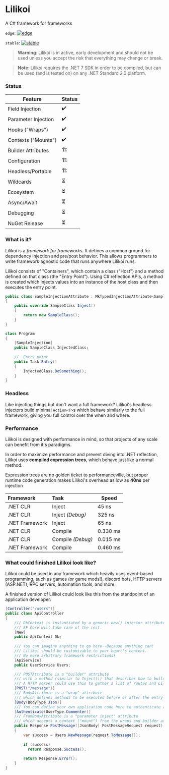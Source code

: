 # Lilikoi
A C# framework for frameworks

`edge`: [![edge](https://github.com/Mooshua/Lilikoi/actions/workflows/tests.yml/badge.svg?branch=edge)](https://github.com/Mooshua/Lilikoi/actions/workflows/tests.yml)

`stable`: [![stable](https://github.com/Mooshua/Lilikoi/actions/workflows/tests.yml/badge.svg?branch=stable)](https://github.com/Mooshua/Lilikoi/actions/workflows/tests.yml)

> **Warning**: Lilikoi is in active, early development and should not be used unless you accept the risk that everything may change or break.

> **Note**: Lilikoi requires the .NET 7 SDK in order to be compiled, but can be used (and is tested on) on any .NET Standard 2.0 platform.

### Status

| Feature             | Status |
|---------------------|----|
| Field Injection     | ✔️ |
| Parameter Injection | ️️️✔️ |
| Hooks ("Wraps")     | ✔️ |
| Contexts ("Mounts") | ✔️ |
| Builder Attributes  | 🏗️ |
| Configuration       | 🏗️ |
| Headless/Portable   | 🏗️ |
| Wildcards           | ⏳  |
| Ecosystem           | ⏳  |
| Async/Await         | ⏳  |
| Debugging           | ⏳  |
| NuGet Release       | ⏳  |

### What is it?

Lilikoi is a *framework for frameworks*. 
It defines a common ground for dependency injection and pre/post behavior.
This allows programmers to write framework agnostic code that runs anywhere Lilikoi runs.

Lilikoi consists of "Containers", which contain a class ("Host") and a method defined on that class (the "Entry Point").
Using C# reflection APIs, a method is created which injects values into an instance of the host class and then executes the entry point.

```cs
public class SampleInjectionAttribute : MkTypedInjectionAttribute<SampleClass>
{
	public override SampleClass Inject()
	{
		return new SampleClass();
	}
}
```
```cs
class Program
{
    [SampleInjection]
    public SampleClass InjectedClass;
  
    //  Entry point
    public Task Entry()
    {
        InjectedClass.DoSomething();
    }
}
```

### Headless

Like injecting things but don't want a full framework? 
Lilikoi's headless injectors build minimal `Action<T>`s which behave
similarly to the full framework, giving you full control over the when and where.

### Performance

Lilikoi is designed with performance in mind, so that projects of any scale can benefit from it's paradigms.

In order to maximize performance and prevent diving into .NET reflection, Lilikoi uses **compiled expression trees**,
which behave just like a normal method.

Expression trees are no golden ticket to performanceville, 
but proper runtime code generation makes Lilikoi's overhead as low as **40ns** per injection

| Framework      | Task              | Speed    |
|:---------------|:------------------|----------|
| .NET CLR       | Inject            | 45 ns    |
| .NET CLR       | Inject *(Debug)*  | 325 ns   |
| .NET Framework | Inject            | 65 ns    |
| .NET CLR       | Compile           | 0.330 ms |
| .NET CLR       | Compile *(Debug)* | 0.015 ms |
| .NET Framework | Compile           | 0.460 ms |

### What could finished Lilikoi look like?

Lilikoi could be used in any framework which heavily uses event-based programming,
such as games (or game mods!), discord bots, HTTP servers (ASP.NET), 
RPC servers, automation tools, and more. 

A finished version of Lilikoi could look like this from the standpoint of an application developer:

```cs
[Controller("/users")]
public class ApiController
{
    /// DbContext is instantiated by a generic new() injector attribute
    /// EF Core will take care of the rest.
    [New]
    public ApiContext Db;
    
    /// You can imagine anything to go here--Because anything can!
    /// Lilikoi should be customizable to your heart's content.
    /// No more arbitrary framework restrictions!
    [ApiService]
    public UserService Users;

    /// POSTAttribute is a "builder" attribute
    /// with a method (similar to Inject()) that describes how to build the container to Lilikoi.
    /// A HTTP server could use this to gather a list of routes and Lilikoi containers associated with them!
    [POST("/message")]
    /// BodyAttribute is a "wrap" attribute
    /// which defines methods to be executed before or after the entry point (in this case, parsing the body)
    [Body(BodyType.Json)]
    /// You can define your own application code here to authenticate and authorize the users.
    [Authenticate(UserType.Commenter)]
    /// FromBodyAttribute is a "parameter inject" attribute
    /// which accepts a context ("mount") from the wraps and builder attributes to provide additional parameters and abstractions.
    public Response PostMessage([JsonBody] PostMessageRequest request)
    {
        var success = Users.NewMessage(request.ToMessage());
        
        if (success)
          return Response.Success();
          
        return Response.Error();
    }
}
```
